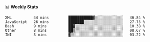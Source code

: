 📊 **Weekly Stats** 
<!--START_SECTION:waka-->
```text
XML          44 mins         ███████████▓░░░░░░░░░░░░░   46.84 % 
JavaScript   26 mins         ███████░░░░░░░░░░░░░░░░░░   27.75 % 
Bash         9 mins          ██▓░░░░░░░░░░░░░░░░░░░░░░   10.38 % 
Other        8 mins          ██▒░░░░░░░░░░░░░░░░░░░░░░   08.67 % 
INI          3 mins          ▓░░░░░░░░░░░░░░░░░░░░░░░░   03.22 % 
```
<!--END_SECTION:waka-->

<!--
**klieber/klieber** is a ✨ _special_ ✨ repository because its `README.md` (this file) appears on your GitHub profile.

Here are some ideas to get you started:

- 🔭 I’m currently working on ...
- 🌱 I’m currently learning ...
- 👯 I’m looking to collaborate on ...
- 🤔 I’m looking for help with ...
- 💬 Ask me about ...
- 📫 How to reach me: ...
- 😄 Pronouns: ...
- ⚡ Fun fact: ...
-->

